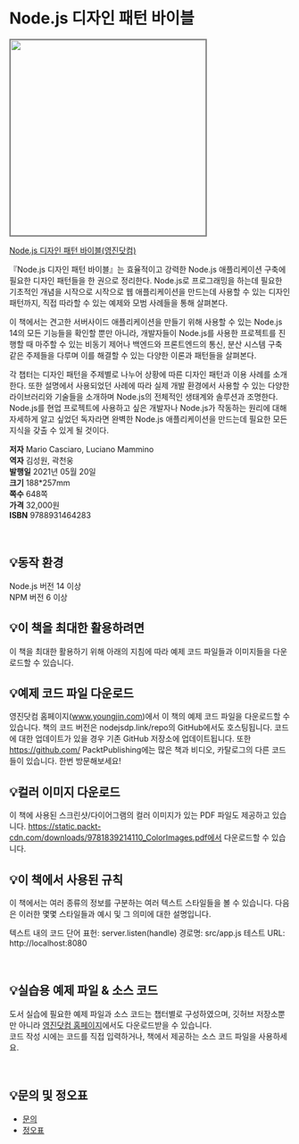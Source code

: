 # Node.js 디자인 패턴 바이블

<img src="https://www.youngjin.com/images/book_cover/9788931464283.jpg" height="350px" style="border: 2px solid grey;">

[Node.js 디자인 패턴 바이블(영진닷컴)](https://blog.naver.com/ydot/222302615292)

『Node.js 디자인 패턴 바이블』는 효율적이고 강력한 Node.js 애플리케이션 구축에 필요한 디자인 패턴들을 한 권으로 정리한다. Node.js로 프로그래밍을 하는데 필요한 기초적인 개념을 시작으로 시작으로 웹 애플리케이션을 만드는데 사용할 수 있는 디자인 패턴까지, 직접 따라할 수 있는 예제와 모범 사례들을 통해 살펴본다.

이 책에서는 견고한 서버사이드 애플리케이션을 만들기 위해 사용할 수 있는 Node.js 14의 모든 기능들을 확인할 뿐만 아니라, 개발자들이 Node.js를 사용한 프로젝트를 진행할 때 마주할 수 있는 비동기 제어나 백엔드와 프론트엔드의 통신, 분산 시스템 구축 같은 주제들을 다루며 이를 해결할 수 있는 다양한 이론과 패턴들을 살펴본다.

각 챕터는 디자인 패턴을 주제별로 나누어 상황에 따른 디자인 패턴과 이용 사례를 소개한다. 또한 설명에서 사용되었던 사례에 따라 실제 개발 환경에서 사용할 수 있는 다양한 라이브러리와 기술들을 소개하며 Node.js의 전체적인 생태계와 솔루션과 조명한다. Node.js를 현업 프로젝트에 사용하고 싶은 개발자나 Node.js가 작동하는 원리에 대해 자세하게 알고 싶었던 독자라면 완벽한 Node.js 애플리케이션을 만드는데 필요한 모든 지식을 갖출 수 있게 될 것이다.

**저자** Mario Casciaro, Luciano Mammino  
**역자** 김성원, 곽천웅  
**발행일** 2021년 05월 20일  
**크기** 188*257mm   
**쪽수** 648쪽  
**가격** 32,000원  
**ISBN** 9788931464283  

<br>

## 💡동작 환경
Node.js 버전 14 이상   
NPM 버전 6 이상  

## 💡이 책을 최대한 활용하려면

이 책을 최대한 활용하기 위해 아래의 지침에 따라 예제 코드 파일들과 이미지들을 다운로드할 수 있습니다.

## 💡예제 코드 파일 다운로드

영진닷컴 홈페이지(www.youngjin.com)에서 이 책의 예제 코드 파일을 다운로드할 수 있습니다. 책의 코드 버전은 nodejsdp.link/repo의 GitHub에서도 호스팅됩니다. 코드에 대한 업데이트가 있을 경우 기존 GitHub 저장소에 업데이트됩니다. 또한 https://github.com/ PacktPublishing에는 많은 책과 비디오, 카탈로그의 다른 코드들이 있습니다. 한번 방문해보세요!

## 💡컬러 이미지 다운로드

이 책에 사용된 스크린샷/다이어그램의 컬러 이미지가 있는 PDF 파일도 제공하고 있습니다.
https://static.packt-cdn.com/downloads/9781839214110_ColorImages.pdf에서 다운로드할 수 있습니다.

## 💡이 책에서 사용된 규칙

이 책에서는 여러 종류의 정보를 구분하는 여러 텍스트 스타일들을 볼 수 있습니다. 다음은 이러한 몇몇 스타일들과 예시 및 그 의미에 대한 설명입니다.

텍스트 내의 코드 단어 표헌: server.listen(handle)
경로명: src/app.js
테스트 URL: http://localhost:8080

<br>

## 💡실습용 예제 파일 & 소스 코드
도서 실습에 필요한 예제 파일과 소스 코드는 챕터별로 구성하였으며, 깃허브 저장소뿐만 아니라 [영진닷컴 홈페이지](https://www.youngjin.com/reader/pds/pds.asp)에서도 다운로드받을 수 있습니다.  
코드 작성 시에는 코드를 직접 입력하거나, 책에서 제공하는 소스 코드 파일을 사용하세요.

<br>

## 💡문의 및 정오표
- [문의](mailto:Support@youngjin.com)
- [정오표](https://www.youngjin.com/Artyboard/mboard.asp?strBoardID=errata)
